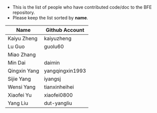 * This is the list of people who have contributed code/doc to the BFE repository.
* Please keep the list sorted by **name**. 

| Name | Github Account |
| ---- | -------------- |
| Kaiyu Zheng | kaiyuzheng | 
| Lu Guo | guolu60 |
| Miao Zhang |     |
| Min Dai | daimin |
| Qingxin Yang | yangqingxin1993 |
| Sijie Yang | iyangsj |
| Wensi Yang | tianxinheihei | 
| Xiaofei Yu | xiaofei0800 |
| Yang Liu | dut-yangliu |

